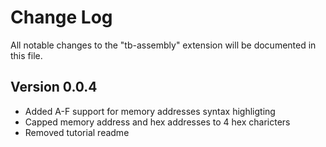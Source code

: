 # Change Log

All notable changes to the "tb-assembly" extension will be documented in this file.

## Version 0.0.4

- Added A-F support for memory addresses syntax highligting
- Capped memory address and hex addresses to 4 hex charicters
- Removed tutorial readme